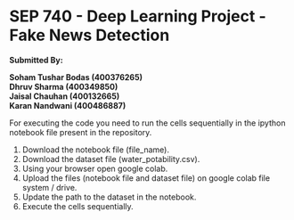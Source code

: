 # SEP 740 - Deep Learning Project - Fake News Detection

<b>Submitted By: </br>

Soham Tushar Bodas (400376265) </br>
Dhruv Sharma (400349850) </br>
Jaisal Chauhan (400132665) </br>
Karan Nandwani (400486887) </b>

For executing the code you need to run the cells sequentially in the ipython notebook file present in the repository.

1. Download the notebook file (file_name).
2. Download the dataset file (water_potability.csv).
3. Using your browser open google colab.
4. Upload the files (notebook file and dataset file) on google colab file system / drive.
5. Update the path to the dataset in the notebook.
6. Execute the cells sequentially.
